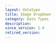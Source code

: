 ```yaml
---
layout: datatype
title: Image DropDown
category: Data Types
description: 
since_version: 1.0
retired_version:
---
```

